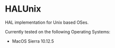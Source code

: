 # HALUnix

HAL implementation for Unix based OSes.

Currently tested on the following Operating Systems:
- MacOS Sierra 10.12.5

